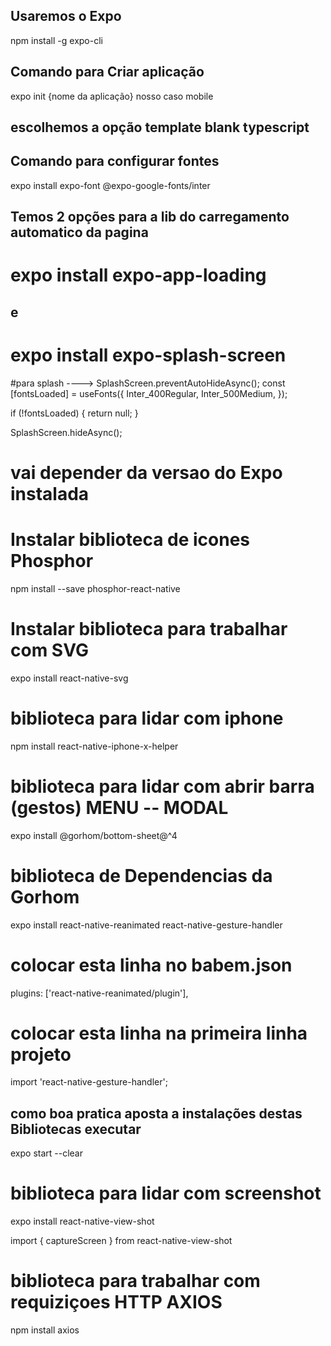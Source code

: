 ## Usaremos o Expo
npm install -g expo-cli

## Comando para Criar aplicação
expo init {nome da aplicação} nosso caso mobile

## escolhemos a opção template blank typescript

## Comando para configurar fontes
expo install expo-font @expo-google-fonts/inter

## Temos 2 opções para a lib do carregamento automatico da pagina 
# expo install expo-app-loading
## e 
# expo install expo-splash-screen
#para splash ---->
SplashScreen.preventAutoHideAsync();
  const [fontsLoaded] = useFonts({
    Inter_400Regular,
    Inter_500Medium,
  });

  if (!fontsLoaded) {
    return null;
  }

  SplashScreen.hideAsync();
#
# vai depender da versao do Expo instalada

# Instalar biblioteca de icones Phosphor
npm install --save phosphor-react-native
# Instalar biblioteca para trabalhar com SVG
expo install react-native-svg
# biblioteca para lidar com iphone
npm install react-native-iphone-x-helper
# biblioteca para lidar com abrir barra (gestos) MENU -- MODAL
expo install @gorhom/bottom-sheet@^4
# biblioteca de Dependencias da Gorhom
expo install react-native-reanimated react-native-gesture-handler
# colocar esta linha no babem.json
plugins: ['react-native-reanimated/plugin'],
# colocar esta linha na primeira linha projeto
import 'react-native-gesture-handler';

## como boa pratica aposta a instalações destas Bibliotecas executar
expo start --clear

# biblioteca para lidar com screenshot 
expo install react-native-view-shot

import { captureScreen } from react-native-view-shot
# biblioteca para trabalhar com requiziçoes HTTP AXIOS
npm install axios
